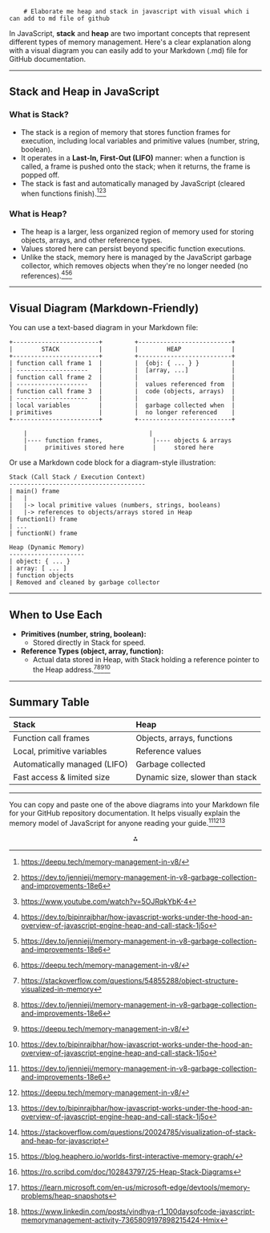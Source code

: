         # Elaborate me heap and stack in javascript with visual which i can add to md file of github

In JavaScript, **stack** and **heap** are two important concepts that represent different types of memory management. Here's a clear explanation along with a visual diagram you can easily add to your Markdown (.md) file for GitHub documentation.

***

## Stack and Heap in JavaScript

### What is Stack?

- The stack is a region of memory that stores function frames for execution, including local variables and primitive values (number, string, boolean).
- It operates in a **Last-In, First-Out (LIFO)** manner: when a function is called, a frame is pushed onto the stack; when it returns, the frame is popped off.
- The stack is fast and automatically managed by JavaScript (cleared when functions finish).[^1][^6][^8]


### What is Heap?

- The heap is a larger, less organized region of memory used for storing objects, arrays, and other reference types.
- Values stored here can persist beyond specific function executions.
- Unlike the stack, memory here is managed by the JavaScript garbage collector, which removes objects when they're no longer needed (no references).[^3][^6][^1]

***

## Visual Diagram (Markdown-Friendly)

You can use a text-based diagram in your Markdown file:

```
+------------------------+         +--------------------------+
|        STACK           |         |        HEAP              |
+------------------------+         +--------------------------+
| function call frame 1  |         |  {obj: { ... } }         |
| --------------------   |         |  [array, ...]            |
| function call frame 2  |         |                          |
| --------------------   |         |  values referenced from  |
| function call frame 3  |         |  code (objects, arrays)  |
| --------------------   |         |                          |
| local variables        |         |  garbage collected when  |
| primitives             |         |  no longer referenced    |
+------------------------+         +--------------------------+

    |                                  |
    |---- function frames,              |---- objects & arrays
    |     primitives stored here        |     stored here
```

Or use a Markdown code block for a diagram-style illustration:

```
Stack (Call Stack / Execution Context)
--------------------------------------
| main() frame
|   |
|   |-> local primitive values (numbers, strings, booleans)
|   |-> references to objects/arrays stored in Heap
| function1() frame
| ...
| functionN() frame

Heap (Dynamic Memory)
---------------------
| object: { ... }
| array: [ ... ]
| function objects
| Removed and cleaned by garbage collector
```


***

## When to Use Each

- **Primitives (number, string, boolean):**
    - Stored directly in Stack for speed.
- **Reference Types (object, array, function):**
    - Actual data stored in Heap, with Stack holding a reference pointer to the Heap address.[^4][^6][^1][^3]

***

## Summary Table

| Stack | Heap |
| :-- | :-- |
| Function call frames | Objects, arrays, functions |
| Local, primitive variables | Reference values |
| Automatically managed (LIFO) | Garbage collected |
| Fast access \& limited size | Dynamic size, slower than stack |


***

You can copy and paste one of the above diagrams into your Markdown file for your GitHub repository documentation. It helps visually explain the memory model of JavaScript for anyone reading your guide.[^6][^1][^3]
<span style="display:none">[^10][^2][^5][^7][^9]</span>

<div align="center">⁂</div>

[^1]: https://deepu.tech/memory-management-in-v8/

[^2]: https://blog.heaphero.io/worlds-first-interactive-memory-graph/

[^3]: https://dev.to/bipinrajbhar/how-javascript-works-under-the-hood-an-overview-of-javascript-engine-heap-and-call-stack-1j5o

[^4]: https://stackoverflow.com/questions/54855288/object-structure-visualized-in-memory

[^5]: https://ro.scribd.com/doc/102843797/25-Heap-Stack-Diagrams

[^6]: https://dev.to/jennieji/memory-management-in-v8-garbage-collection-and-improvements-18e6

[^7]: https://learn.microsoft.com/en-us/microsoft-edge/devtools/memory-problems/heap-snapshots

[^8]: https://www.youtube.com/watch?v=5OJRqkYbK-4

[^9]: https://www.linkedin.com/posts/vindhya-r1_100daysofcode-javascript-memorymanagement-activity-7365809197898215424-Hmix

[^10]: https://stackoverflow.com/questions/20024785/visualization-of-stack-and-heap-for-javascript

